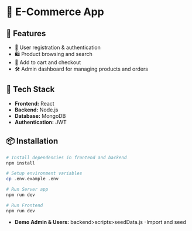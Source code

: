 # 🛒 E-Commerce App

## 🚀 Features

- 🧾 User registration & authentication
- 🛍️ Product browsing and search
- 🛒 Add to cart and checkout
- 🛠️ Admin dashboard for managing products and orders

## 🧰 Tech Stack

- **Frontend:** React
- **Backend:** Node.js
- **Database:** MongoDB
- **Authentication:** JWT

## 📦 Installation

```bash
# Install dependencies in frontend and backend
npm install

# Setup environment variables
cp .env.example .env

# Run Server app
npm run dev

# Run Frontend
npm run dev
```

- **Demo Admin & Users:** backend>scripts>seedData.js -Import and seed
